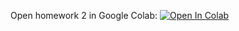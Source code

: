 Open homework 2 in Google Colab:
[![Open In Colab](https://colab.research.google.com/assets/colab-badge.svg)](https://colab.research.google.com/github/ml-mipt/ml-mipt/blob/advanced/homeworks/homework2_attention_in_seq2seq/homework2_Attention_in_seq2seq.ipynb)